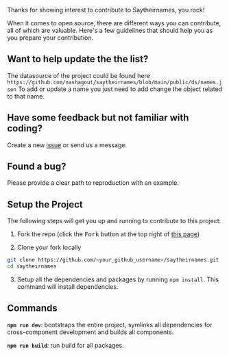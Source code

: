 
Thanks for showing interest to contribute to Saytheirnames, you rock!

When it comes to open source, there are different ways you can contribute, all
of which are valuable. Here's a few guidelines that should help you as you
prepare your contribution.


## Want to help update the the list?

The datasource of the project could be found here
`https://github.com/nashagout/saytheirnames/blob/main/public/ds/names.json`
To add or update a  name you just need to add change the object related to that name.

## Have some feedback but not familiar with coding?

Create a new [issue](https://github.com/nashagout/saytheirnames/issues) or send us a message.

## Found a bug?

Please provide a clear path to reproduction with an example. 

## Setup the Project

The following steps will get you up and running to contribute to this project:

1. Fork the repo (click the <kbd>Fork</kbd> button at the top right of
   [this page](https://github.com/nashagout/saytheirnames))

2. Clone your fork locally

```sh
git clone https://github.com/<your_github_username>/saytheirnames.git
cd saytheirnames
```

3. Setup all the dependencies and packages by running `npm install`. This
   command will install dependencies.



## Commands

**`npm run dev`**: bootstraps the entire project, symlinks all dependencies for
cross-component development and builds all components.

**`npm run build`**: run build for all  packages.
